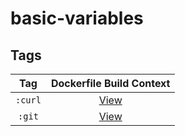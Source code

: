# basic-variables

## Tags

| Tag | Dockerfile Build Context |
|:-------:|:---------:|
| `:curl` | [View](variants/curl ) |
| `:git` | [View](variants/git ) |
